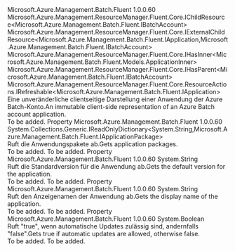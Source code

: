 <Type Name="IApplication" FullName="Microsoft.Azure.Management.Batch.Fluent.IApplication">
  <TypeSignature Language="C#" Value="public interface IApplication : Microsoft.Azure.Management.ResourceManager.Fluent.Core.IChildResource&lt;Microsoft.Azure.Management.Batch.Fluent.IBatchAccount&gt;, Microsoft.Azure.Management.ResourceManager.Fluent.Core.IExternalChildResource&lt;Microsoft.Azure.Management.Batch.Fluent.IApplication,Microsoft.Azure.Management.Batch.Fluent.IBatchAccount&gt;, Microsoft.Azure.Management.ResourceManager.Fluent.Core.IHasInner&lt;Microsoft.Azure.Management.Batch.Fluent.Models.ApplicationInner&gt;, Microsoft.Azure.Management.ResourceManager.Fluent.Core.IHasParent&lt;Microsoft.Azure.Management.Batch.Fluent.IBatchAccount&gt;, Microsoft.Azure.Management.ResourceManager.Fluent.Core.ResourceActions.IRefreshable&lt;Microsoft.Azure.Management.Batch.Fluent.IApplication&gt;" />
  <TypeSignature Language="ILAsm" Value=".class public interface auto ansi abstract IApplication implements class Microsoft.Azure.Management.ResourceManager.Fluent.Core.IChildResource`1&lt;class Microsoft.Azure.Management.Batch.Fluent.IBatchAccount&gt;, class Microsoft.Azure.Management.ResourceManager.Fluent.Core.IExternalChildResource`2&lt;class Microsoft.Azure.Management.Batch.Fluent.IApplication, class Microsoft.Azure.Management.Batch.Fluent.IBatchAccount&gt;, class Microsoft.Azure.Management.ResourceManager.Fluent.Core.IHasInner`1&lt;class Microsoft.Azure.Management.Batch.Fluent.Models.ApplicationInner&gt;, class Microsoft.Azure.Management.ResourceManager.Fluent.Core.IHasName, class Microsoft.Azure.Management.ResourceManager.Fluent.Core.IHasParent`1&lt;class Microsoft.Azure.Management.Batch.Fluent.IBatchAccount&gt;, class Microsoft.Azure.Management.ResourceManager.Fluent.Core.ResourceActions.IIndexable, class Microsoft.Azure.Management.ResourceManager.Fluent.Core.ResourceActions.IRefreshable`1&lt;class Microsoft.Azure.Management.Batch.Fluent.IApplication&gt;" />
  <TypeSignature Language="DocId" Value="T:Microsoft.Azure.Management.Batch.Fluent.IApplication" />
  <TypeSignature Language="VB.NET" Value="Public Interface IApplication&#xA;Implements IChildResource(Of IBatchAccount), IExternalChildResource(Of IApplication, IBatchAccount), IHasInner(Of ApplicationInner), IHasParent(Of IBatchAccount), IRefreshable(Of IApplication)" />
  <TypeSignature Language="F#" Value="type IApplication = interface&#xA;    interface IExternalChildResource&lt;IApplication, IBatchAccount&gt;&#xA;    interface IChildResource&lt;IBatchAccount&gt;&#xA;    interface IHasName&#xA;    interface IIndexable&#xA;    interface IHasParent&lt;IBatchAccount&gt;&#xA;    interface IRefreshable&lt;IApplication&gt;&#xA;    interface IHasInner&lt;ApplicationInner&gt;" />
  <AssemblyInfo>
    <AssemblyName>Microsoft.Azure.Management.Batch.Fluent</AssemblyName>
    <AssemblyVersion>1.0.0.60</AssemblyVersion>
  </AssemblyInfo>
  <Interfaces>
    <Interface>
      <InterfaceName>Microsoft.Azure.Management.ResourceManager.Fluent.Core.IChildResource&lt;Microsoft.Azure.Management.Batch.Fluent.IBatchAccount&gt;</InterfaceName>
    </Interface>
    <Interface>
      <InterfaceName>Microsoft.Azure.Management.ResourceManager.Fluent.Core.IExternalChildResource&lt;Microsoft.Azure.Management.Batch.Fluent.IApplication,Microsoft.Azure.Management.Batch.Fluent.IBatchAccount&gt;</InterfaceName>
    </Interface>
    <Interface>
      <InterfaceName>Microsoft.Azure.Management.ResourceManager.Fluent.Core.IHasInner&lt;Microsoft.Azure.Management.Batch.Fluent.Models.ApplicationInner&gt;</InterfaceName>
    </Interface>
    <Interface>
      <InterfaceName>Microsoft.Azure.Management.ResourceManager.Fluent.Core.IHasParent&lt;Microsoft.Azure.Management.Batch.Fluent.IBatchAccount&gt;</InterfaceName>
    </Interface>
    <Interface>
      <InterfaceName>Microsoft.Azure.Management.ResourceManager.Fluent.Core.ResourceActions.IRefreshable&lt;Microsoft.Azure.Management.Batch.Fluent.IApplication&gt;</InterfaceName>
    </Interface>
  </Interfaces>
  <Docs>
    <summary>
            <span data-ttu-id="1d134-101">Eine unveränderliche clientseitige Darstellung einer Anwendung der Azure Batch-Konto.</span><span class="sxs-lookup"><span data-stu-id="1d134-101">An immutable client-side representation of an Azure Batch account application.</span></span>
            </summary>
    <remarks>To be added.</remarks>
  </Docs>
  <Members>
    <Member MemberName="ApplicationPackages">
      <MemberSignature Language="C#" Value="public System.Collections.Generic.IReadOnlyDictionary&lt;string,Microsoft.Azure.Management.Batch.Fluent.IApplicationPackage&gt; ApplicationPackages { get; }" />
      <MemberSignature Language="ILAsm" Value=".property instance class System.Collections.Generic.IReadOnlyDictionary`2&lt;string, class Microsoft.Azure.Management.Batch.Fluent.IApplicationPackage&gt; ApplicationPackages" />
      <MemberSignature Language="DocId" Value="P:Microsoft.Azure.Management.Batch.Fluent.IApplication.ApplicationPackages" />
      <MemberSignature Language="VB.NET" Value="Public ReadOnly Property ApplicationPackages As IReadOnlyDictionary(Of String, IApplicationPackage)" />
      <MemberSignature Language="F#" Value="member this.ApplicationPackages : System.Collections.Generic.IReadOnlyDictionary&lt;string, Microsoft.Azure.Management.Batch.Fluent.IApplicationPackage&gt;" Usage="Microsoft.Azure.Management.Batch.Fluent.IApplication.ApplicationPackages" />
      <MemberType>Property</MemberType>
      <AssemblyInfo>
        <AssemblyName>Microsoft.Azure.Management.Batch.Fluent</AssemblyName>
        <AssemblyVersion>1.0.0.60</AssemblyVersion>
      </AssemblyInfo>
      <ReturnValue>
        <ReturnType>System.Collections.Generic.IReadOnlyDictionary&lt;System.String,Microsoft.Azure.Management.Batch.Fluent.IApplicationPackage&gt;</ReturnType>
      </ReturnValue>
      <Docs>
        <summary>
            <span data-ttu-id="1d134-102">Ruft die Anwendungspakete ab.</span><span class="sxs-lookup"><span data-stu-id="1d134-102">Gets application packages.</span></span>
            </summary>
        <value>To be added.</value>
        <remarks>To be added.</remarks>
      </Docs>
    </Member>
    <Member MemberName="DefaultVersion">
      <MemberSignature Language="C#" Value="public string DefaultVersion { get; }" />
      <MemberSignature Language="ILAsm" Value=".property instance string DefaultVersion" />
      <MemberSignature Language="DocId" Value="P:Microsoft.Azure.Management.Batch.Fluent.IApplication.DefaultVersion" />
      <MemberSignature Language="VB.NET" Value="Public ReadOnly Property DefaultVersion As String" />
      <MemberSignature Language="F#" Value="member this.DefaultVersion : string" Usage="Microsoft.Azure.Management.Batch.Fluent.IApplication.DefaultVersion" />
      <MemberType>Property</MemberType>
      <AssemblyInfo>
        <AssemblyName>Microsoft.Azure.Management.Batch.Fluent</AssemblyName>
        <AssemblyVersion>1.0.0.60</AssemblyVersion>
      </AssemblyInfo>
      <ReturnValue>
        <ReturnType>System.String</ReturnType>
      </ReturnValue>
      <Docs>
        <summary>
            <span data-ttu-id="1d134-103">Ruft die Standardversion für die Anwendung ab.</span><span class="sxs-lookup"><span data-stu-id="1d134-103">Gets the default version for the application.</span></span>
            </summary>
        <value>To be added.</value>
        <remarks>To be added.</remarks>
      </Docs>
    </Member>
    <Member MemberName="DisplayName">
      <MemberSignature Language="C#" Value="public string DisplayName { get; }" />
      <MemberSignature Language="ILAsm" Value=".property instance string DisplayName" />
      <MemberSignature Language="DocId" Value="P:Microsoft.Azure.Management.Batch.Fluent.IApplication.DisplayName" />
      <MemberSignature Language="VB.NET" Value="Public ReadOnly Property DisplayName As String" />
      <MemberSignature Language="F#" Value="member this.DisplayName : string" Usage="Microsoft.Azure.Management.Batch.Fluent.IApplication.DisplayName" />
      <MemberType>Property</MemberType>
      <AssemblyInfo>
        <AssemblyName>Microsoft.Azure.Management.Batch.Fluent</AssemblyName>
        <AssemblyVersion>1.0.0.60</AssemblyVersion>
      </AssemblyInfo>
      <ReturnValue>
        <ReturnType>System.String</ReturnType>
      </ReturnValue>
      <Docs>
        <summary>
            <span data-ttu-id="1d134-104">Ruft den Anzeigenamen der Anwendung ab.</span><span class="sxs-lookup"><span data-stu-id="1d134-104">Gets the display name of the application.</span></span>
            </summary>
        <value>To be added.</value>
        <remarks>To be added.</remarks>
      </Docs>
    </Member>
    <Member MemberName="UpdatesAllowed">
      <MemberSignature Language="C#" Value="public bool UpdatesAllowed { get; }" />
      <MemberSignature Language="ILAsm" Value=".property instance bool UpdatesAllowed" />
      <MemberSignature Language="DocId" Value="P:Microsoft.Azure.Management.Batch.Fluent.IApplication.UpdatesAllowed" />
      <MemberSignature Language="VB.NET" Value="Public ReadOnly Property UpdatesAllowed As Boolean" />
      <MemberSignature Language="F#" Value="member this.UpdatesAllowed : bool" Usage="Microsoft.Azure.Management.Batch.Fluent.IApplication.UpdatesAllowed" />
      <MemberType>Property</MemberType>
      <AssemblyInfo>
        <AssemblyName>Microsoft.Azure.Management.Batch.Fluent</AssemblyName>
        <AssemblyVersion>1.0.0.60</AssemblyVersion>
      </AssemblyInfo>
      <ReturnValue>
        <ReturnType>System.Boolean</ReturnType>
      </ReturnValue>
      <Docs>
        <summary>
            <span data-ttu-id="1d134-105">Ruft "true", wenn automatische Updates zulässig sind, andernfalls "false".</span><span class="sxs-lookup"><span data-stu-id="1d134-105">Gets true if automatic updates are allowed, otherwise false.</span></span>
            </summary>
        <value>To be added.</value>
        <remarks>To be added.</remarks>
      </Docs>
    </Member>
  </Members>
</Type>